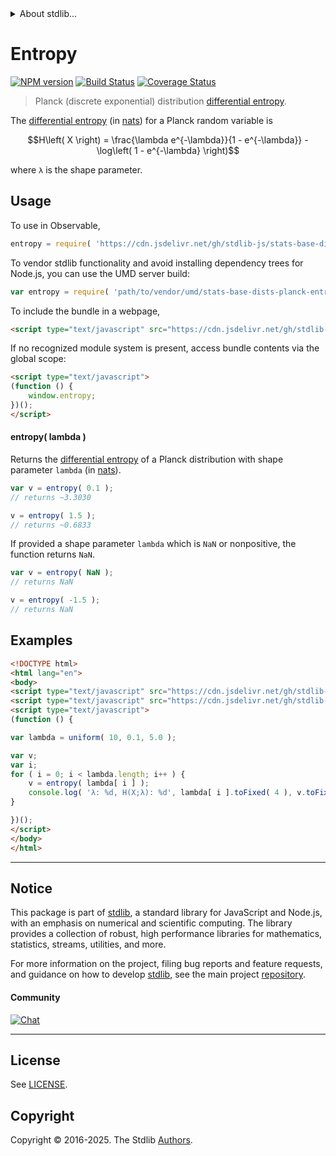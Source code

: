<!--

@license Apache-2.0

Copyright (c) 2025 The Stdlib Authors.

Licensed under the Apache License, Version 2.0 (the "License");
you may not use this file except in compliance with the License.
You may obtain a copy of the License at

   http://www.apache.org/licenses/LICENSE-2.0

Unless required by applicable law or agreed to in writing, software
distributed under the License is distributed on an "AS IS" BASIS,
WITHOUT WARRANTIES OR CONDITIONS OF ANY KIND, either express or implied.
See the License for the specific language governing permissions and
limitations under the License.

-->


<details>
  <summary>
    About stdlib...
  </summary>
  <p>We believe in a future in which the web is a preferred environment for numerical computation. To help realize this future, we've built stdlib. stdlib is a standard library, with an emphasis on numerical and scientific computation, written in JavaScript (and C) for execution in browsers and in Node.js.</p>
  <p>The library is fully decomposable, being architected in such a way that you can swap out and mix and match APIs and functionality to cater to your exact preferences and use cases.</p>
  <p>When you use stdlib, you can be absolutely certain that you are using the most thorough, rigorous, well-written, studied, documented, tested, measured, and high-quality code out there.</p>
  <p>To join us in bringing numerical computing to the web, get started by checking us out on <a href="https://github.com/stdlib-js/stdlib">GitHub</a>, and please consider <a href="https://opencollective.com/stdlib">financially supporting stdlib</a>. We greatly appreciate your continued support!</p>
</details>

# Entropy

[![NPM version][npm-image]][npm-url] [![Build Status][test-image]][test-url] [![Coverage Status][coverage-image]][coverage-url] <!-- [![dependencies][dependencies-image]][dependencies-url] -->

> Planck (discrete exponential) distribution [differential entropy][entropy].

<!-- Section to include introductory text. Make sure to keep an empty line after the intro `section` element and another before the `/section` close. -->

<section class="intro">

The [differential entropy][entropy] (in [nats][nats]) for a Planck random variable is

<!-- <equation class="equation" label="eq:planck_entropy" align="center" raw="H\left( X \right) = \frac{\lambda e^{-\lambda}}{1 - e^{-\lambda}} - \log\left( 1 - e^{-\lambda} \right)" alt="Differential entropy for a Planck distribution."> -->

```math
H\left( X \right) = \frac{\lambda e^{-\lambda}}{1 - e^{-\lambda}} - \log\left( 1 - e^{-\lambda} \right)
```

<!-- </equation> -->

where `λ` is the shape parameter.

</section>

<!-- /.intro -->

<!-- Package usage documentation. -->



<section class="usage">

## Usage

To use in Observable,

```javascript
entropy = require( 'https://cdn.jsdelivr.net/gh/stdlib-js/stats-base-dists-planck-entropy@umd/browser.js' )
```

To vendor stdlib functionality and avoid installing dependency trees for Node.js, you can use the UMD server build:

```javascript
var entropy = require( 'path/to/vendor/umd/stats-base-dists-planck-entropy/index.js' )
```

To include the bundle in a webpage,

```html
<script type="text/javascript" src="https://cdn.jsdelivr.net/gh/stdlib-js/stats-base-dists-planck-entropy@umd/browser.js"></script>
```

If no recognized module system is present, access bundle contents via the global scope:

```html
<script type="text/javascript">
(function () {
    window.entropy;
})();
</script>
```

#### entropy( lambda )

Returns the [differential entropy][entropy] of a Planck distribution with shape parameter `lambda` (in [nats][nats]).

```javascript
var v = entropy( 0.1 );
// returns ~3.3030

v = entropy( 1.5 );
// returns ~0.6833
```

If provided a shape parameter `lambda` which is `NaN` or nonpositive, the function returns `NaN`.

```javascript
var v = entropy( NaN );
// returns NaN

v = entropy( -1.5 );
// returns NaN
```

</section>

<!-- /.usage -->

<!-- Package usage notes. Make sure to keep an empty line after the `section` element and another before the `/section` close. -->

<section class="notes">

</section>

<!-- /.notes -->

<!-- Package usage examples. -->

<section class="examples">

## Examples

<!-- eslint no-undef: "error" -->

```html
<!DOCTYPE html>
<html lang="en">
<body>
<script type="text/javascript" src="https://cdn.jsdelivr.net/gh/stdlib-js/random-array-uniform@umd/browser.js"></script>
<script type="text/javascript" src="https://cdn.jsdelivr.net/gh/stdlib-js/stats-base-dists-planck-entropy@umd/browser.js"></script>
<script type="text/javascript">
(function () {

var lambda = uniform( 10, 0.1, 5.0 );

var v;
var i;
for ( i = 0; i < lambda.length; i++ ) {
    v = entropy( lambda[ i ] );
    console.log( 'λ: %d, H(X;λ): %d', lambda[ i ].toFixed( 4 ), v.toFixed( 4 ) );
}

})();
</script>
</body>
</html>
```

</section>

<!-- /.examples -->

<!-- Section to include cited references. If references are included, add a horizontal rule *before* the section. Make sure to keep an empty line after the `section` element and another before the `/section` close. -->

<section class="references">

</section>

<!-- /.references -->

<!-- Section for related `stdlib` packages. Do not manually edit this section, as it is automatically populated. -->

<section class="related">

</section>

<!-- /.related -->

<!-- Section for all links. Make sure to keep an empty line after the `section` element and another before the `/section` close. -->


<section class="main-repo" >

* * *

## Notice

This package is part of [stdlib][stdlib], a standard library for JavaScript and Node.js, with an emphasis on numerical and scientific computing. The library provides a collection of robust, high performance libraries for mathematics, statistics, streams, utilities, and more.

For more information on the project, filing bug reports and feature requests, and guidance on how to develop [stdlib][stdlib], see the main project [repository][stdlib].

#### Community

[![Chat][chat-image]][chat-url]

---

## License

See [LICENSE][stdlib-license].


## Copyright

Copyright &copy; 2016-2025. The Stdlib [Authors][stdlib-authors].

</section>

<!-- /.stdlib -->

<!-- Section for all links. Make sure to keep an empty line after the `section` element and another before the `/section` close. -->

<section class="links">

[npm-image]: http://img.shields.io/npm/v/@stdlib/stats-base-dists-planck-entropy.svg
[npm-url]: https://npmjs.org/package/@stdlib/stats-base-dists-planck-entropy

[test-image]: https://github.com/stdlib-js/stats-base-dists-planck-entropy/actions/workflows/test.yml/badge.svg?branch=main
[test-url]: https://github.com/stdlib-js/stats-base-dists-planck-entropy/actions/workflows/test.yml?query=branch:main

[coverage-image]: https://img.shields.io/codecov/c/github/stdlib-js/stats-base-dists-planck-entropy/main.svg
[coverage-url]: https://codecov.io/github/stdlib-js/stats-base-dists-planck-entropy?branch=main

<!--

[dependencies-image]: https://img.shields.io/david/stdlib-js/stats-base-dists-planck-entropy.svg
[dependencies-url]: https://david-dm.org/stdlib-js/stats-base-dists-planck-entropy/main

-->

[chat-image]: https://img.shields.io/gitter/room/stdlib-js/stdlib.svg
[chat-url]: https://app.gitter.im/#/room/#stdlib-js_stdlib:gitter.im

[stdlib]: https://github.com/stdlib-js/stdlib

[stdlib-authors]: https://github.com/stdlib-js/stdlib/graphs/contributors

[umd]: https://github.com/umdjs/umd
[es-module]: https://developer.mozilla.org/en-US/docs/Web/JavaScript/Guide/Modules

[deno-url]: https://github.com/stdlib-js/stats-base-dists-planck-entropy/tree/deno
[deno-readme]: https://github.com/stdlib-js/stats-base-dists-planck-entropy/blob/deno/README.md
[umd-url]: https://github.com/stdlib-js/stats-base-dists-planck-entropy/tree/umd
[umd-readme]: https://github.com/stdlib-js/stats-base-dists-planck-entropy/blob/umd/README.md
[esm-url]: https://github.com/stdlib-js/stats-base-dists-planck-entropy/tree/esm
[esm-readme]: https://github.com/stdlib-js/stats-base-dists-planck-entropy/blob/esm/README.md
[branches-url]: https://github.com/stdlib-js/stats-base-dists-planck-entropy/blob/main/branches.md

[stdlib-license]: https://raw.githubusercontent.com/stdlib-js/stats-base-dists-planck-entropy/main/LICENSE

[entropy]: https://en.wikipedia.org/wiki/Entropy_%28information_theory%29

[nats]: https://en.wikipedia.org/wiki/Nat_%28unit%29

</section>

<!-- /.links -->
